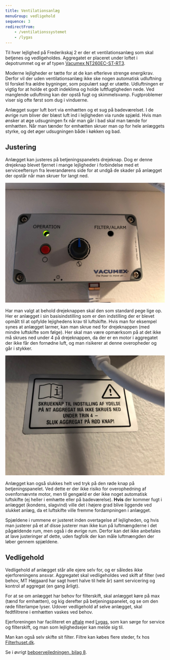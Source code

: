 ```yaml
---
title: Ventilationsanlæg
menuGroup: vedligehold
sequence: 3
redirectFrom:
    - /ventilationssystemet
    - /lygas
---
```

Til hver lejlighed på Frederikskaj&nbsp;2 er der et ventilationsanlæg som skal betjenes og vedligeholdes. Aggregatet er placeret under loftet i depotrummet og er af typen <a href="https://www.vacumex.dk/CustomerData/Files/Folders/16-nt250ec/305_vacumex-nt-260ec-slimline-ventilationsaggregat-08022017.pdf" target="_blank">Vacumex NT260EC-ST-RT3</a>.

Moderne lejligheder er tætte for at de kan efterleve strenge energikrav. Derfor vil der uden ventilationsanlæg ikke ske nogen automatisk udluftning til forskel fra ældre bygninger, som populært sagt er utætte. Udluftningen er vigtig for at holde et godt indeklima og holde luftfugtigheden nede. Ved manglende udluftning kan der opstå fugt og skimmelsvamp. Fugtproblemer viser sig ofte først som dug i vinduerne.

Anlægget suger luft bort via emhætten og et sug på badeværelset. I de øvrige rum bliver der blæst luft ind i lejligheden via runde spjæld. Hvis man ønsker at øge udsugningen fx når man går i bad skal man tænde for emhætten. Når man tænder for emhætten skruer man op for hele anlæggets styrke, og det øger udsugningen både i køkken og bad.

## Justering

Anlægget kan justeres på betjeningspanelets drejeknap. Dog er denne drejeknap blevet fjernet i mange lejligheder i forbindelse med et serviceeftersyn fra leverandørens side for at undgå de skader på anlægget der opstår når man skruer for langt ned.

![Ventilationsanlæggets betjeningspanel](ventilationsanlaeg-1.jpg)

Har man valgt at behold drejeknappen skal den som standard pege lige op. Her er anlægget i sin basisindstilling som er den indstilling der er blevet opmålt til at opfylde lejighedens krav til luftskifte. Hvis man for eksempel synes at anlægget larmer, kan man skrue ned for drejeknappen (med mindre luftskifte som følge). Her skal man være opmærksom på at det ikke må skrues ned under 4 på drejeknappen, da der er en motor i aggregatet der ikke får den fornødne luft, og man risikerer at denne overopheder og går i stykker.

![Advarselsskilt under ventilationsanlæggets betjeningspanel](ventilationsanlaeg-2.jpg)

Anlægget kan også slukkes helt ved tryk på den røde knap på betjeningspanelet. Ved dette er der ikke risiko for overophedning af ovenfornævnte motor, men til gengæld er der ikke noget automatisk luftskifte (ej heller i emhætte eller på badeværelse). **Hvis** der kommer fugt i anlægget (kondens, slagvind) ville det i højere grad blive liggende ved slukket anlæg, da et luftskifte ville fremme fordampningen i anlægget.

Spjældene i rummene er justeret inden overtagelse af lejligheden, og hvis man justerer på et af disse justerer man ikke kun på luftmængderne i det pågældende rum, men også i de øvrige rum. Derfor kan det ikke anbefales at lave justeringer af dette, uden fagfolk der kan måle luftmængden der løber gennem spjældene.

## Vedligehold

Vedligehold af anlægget står alle ejere selv for, og er således ikke ejerforeningens ansvar. Aggregatet skal vedligeholdes ved skift af filter (ved behov, MT&nbsp;Højgaard har sagt hvert halve til hele år) samt servicering og kontrol af aggregat (en gang årligt).

For at se om anlægget har behov for filterskift, skal anlægget køre på max (tænd for emhætten), og kig derefter på betjeningspanelet, og se om den røde filterlampe lyser. Udover vedligehold af selve anlægget, skal fedtfiltrene i emhætten vaskes ved behov.

Ejerforeningen har faciliteret en <a href="lygas-tilbud.pdf" target="_blank">aftale</a> med [Lygas](https://www.lygas.dk/), som kan sørge for service og filterskift, og man som lejlighedsejer kan melde sig til.

Man kan også selv skifte sit filter. Filtre kan købes flere steder, fx hos [Filterhuset.dk](https://www.filterhuset.dk/vacumex/nt-260).

Se i øvrigt [beboervejledningen, bilag 8](/information/beboervejledning/).